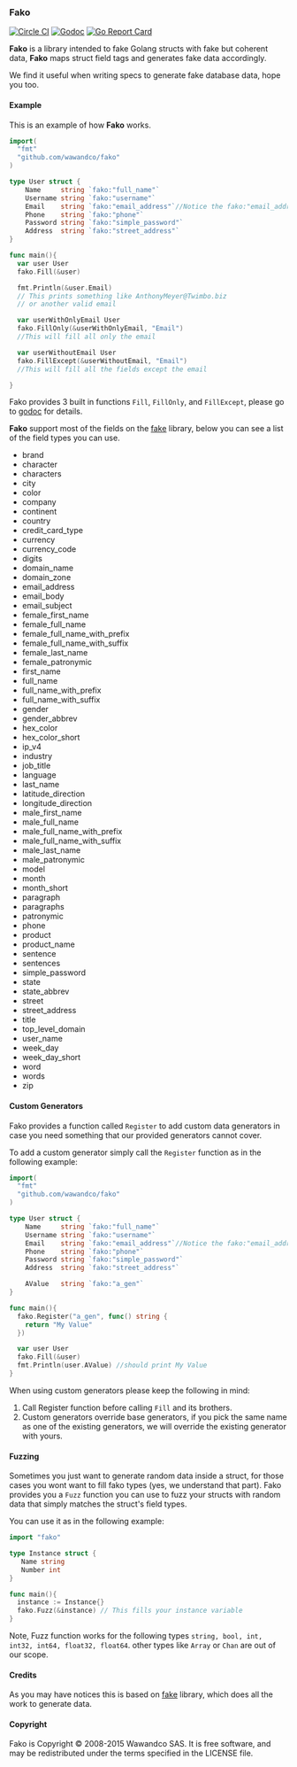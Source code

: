### Fako

[![Circle CI](https://circleci.com/gh/wawandco/fako.svg?style=svg)](https://circleci.com/gh/wawandco/fako) [![Godoc](https://img.shields.io/badge/godoc-docs-blue.svg)](https://godoc.org/github.com/wawandco/fako)
[![Go Report Card](https://goreportcard.com/badge/github.com/wawandco/fako)](https://goreportcard.com/report/github.com/wawandco/fako)

**Fako** is a library intended to fake Golang structs with fake but coherent data, **Fako** maps struct field tags and generates fake data accordingly.

We find it useful when writing specs to generate fake database data, hope you too.

#### Example

This is an example of how **Fako** works.

```go
import(
  "fmt"
  "github.com/wawandco/fako"
)

type User struct {
    Name     string `fako:"full_name"`
  	Username string `fako:"username"`
  	Email    string `fako:"email_address"`//Notice the fako:"email_address" tag
  	Phone    string `fako:"phone"`
  	Password string `fako:"simple_password"`
  	Address  string `fako:"street_address"`
}

func main(){
  var user User
  fako.Fill(&user)

  fmt.Println(&user.Email)
  // This prints something like AnthonyMeyer@Twimbo.biz
  // or another valid email

  var userWithOnlyEmail User
  fako.FillOnly(&userWithOnlyEmail, "Email")
  //This will fill all only the email

  var userWithoutEmail User
  fako.FillExcept(&userWithoutEmail, "Email")
  //This will fill all the fields except the email

}
```

Fako provides 3 built in functions `Fill`, `FillOnly`, and `FillExcept`, please go to [godoc](https://godoc.org/github.com/wawandco/fako) for details.

**Fako** support most of the fields on the [fake](https://github.com/icrowley/fake)  library, below you can see a list of the field types you can use.

- brand
- character
- characters
- city
- color
- company
- continent
- country
- credit_card_type
- currency
- currency_code
- digits
- domain_name
- domain_zone
- email_address
- email_body
- email_subject
- female_first_name
- female_full_name
- female_full_name_with_prefix
- female_full_name_with_suffix
- female_last_name
- female_patronymic
- first_name
- full_name
- full_name_with_prefix
- full_name_with_suffix
- gender
- gender_abbrev
- hex_color
- hex_color_short
- ip_v4
- industry
- job_title
- language
- last_name
- latitude_direction
- longitude_direction
- male_first_name
- male_full_name
- male_full_name_with_prefix
- male_full_name_with_suffix
- male_last_name
- male_patronymic
- model
- month
- month_short
- paragraph
- paragraphs
- patronymic
- phone
- product
- product_name
- sentence
- sentences
- simple_password
- state
- state_abbrev
- street
- street_address
- title
- top_level_domain
- user_name
- week_day
- week_day_short
- word
- words
- zip

#### Custom Generators

Fako provides a function called `Register` to add custom data generators in case you need something that our provided generators cannot cover.

To add a custom generator simply call the `Register` function as in the following example:

```go
import(
  "fmt"
  "github.com/wawandco/fako"
)

type User struct {
    Name     string `fako:"full_name"`
    Username string `fako:"username"`
    Email    string `fako:"email_address"`//Notice the fako:"email_address" tag
    Phone    string `fako:"phone"`
    Password string `fako:"simple_password"`
    Address  string `fako:"street_address"`

    AValue   string `fako:"a_gen"`
}

func main(){
  fako.Register("a_gen", func() string {
    return "My Value"
  })

  var user User
  fako.Fill(&user)
  fmt.Println(user.AValue) //should print My Value
}
```

When using custom generators please keep the following in mind:
  1. Call Register function before calling `Fill` and its brothers.
  2. Custom generators override base generators, if you pick the same name as one of the existing generators, we will override the existing generator with yours.


#### Fuzzing

Sometimes you just want to generate random data inside a struct, for those cases you wont want to fill fako types (yes, we understand that part). Fako provides you a `Fuzz` function you can use to fuzz your structs with random data that simply matches the struct's field types.

You can use it as in the following example:

```go
import "fako"

type Instance struct {
   Name string
   Number int
}

func main(){
  instance := Instance{}
  fako.Fuzz(&instance) // This fills your instance variable
}
```

Note, Fuzz function works for the following types `string, bool, int, int32, int64, float32, float64`. other types like `Array` or `Chan` are out of our scope.

#### Credits
As you may have notices this is based on [fake](https://github.com/icrowley/fake) library, which does all the work to generate data.

#### Copyright
Fako is Copyright © 2008-2015 Wawandco SAS. It is free software, and may be redistributed under the terms specified in the LICENSE file.
